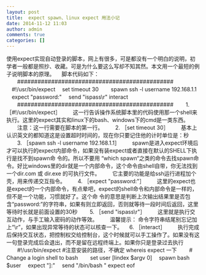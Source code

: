```yaml
---
layout: post
title:  expect spawn、linux expect 用法小记
date: 2014-11-12 11:03
author: admin
comments: true
categories: []
---
```

使用expect实现自动登录的脚本，网上有很多，可是都没有一个明白的说明，初学者一般都是照抄、收藏。可是为什么要这么写却不知其然。本文用一个最短的例子说明脚本的原理。
　脚本代码如下：
　　##############################################
　#!/usr/bin/expect
　set timeout 30
　　spawn ssh -l username 192.168.1.1
　expect "password:"
　send "ispass\r"
 interact 
　　##############################################
　　1. ［#!/usr/bin/expect］
　　这一行告诉操作系统脚本里的代码使用那一个shell来执行。这里的expect其实和linux下的bash、windows下的cmd是一类东西。
　　注意：这一行需要在脚本的第一行。
　　2. ［set timeout 30］
　　基本上认识英文的都知道这是设置超时时间的，现在你只要记住他的计时单位是：秒
　　3. ［spawn ssh -l username 192.168.1.1］
　　spawn是进入expect环境后才可以执行的expect内部命令，如果没有装expect或者直接在默认的SHELL下执行是找不到spawn命 令的。所以不要用 “which spawn“之类的命令去找spawn命令。好比windows里的dir就是一个内部命令，这个命令由shell自带，你无法找到一个dir.com 或 dir.exe 的可执行文件。
　　它主要的功能是给ssh运行进程加个壳，用来传递交互指令。
　　4. ［expect "password:"］
　　这里的expect也是expect的一个内部命令，有点晕吧，expect的shell命令和内部命令是一样的，但不是一个功能，习惯就好了。这个命 令的意思是判断上次输出结果里是否包含“password:”的字符串，如果有则立即返回，否则就等待一段时间后返回，这里等待时长就是前面设置的30秒
　　5. ［send "ispass\r"］
　　这里就是执行交互动作，与手工输入密码的动作等效。
　　温馨提示： 命令字符串结尾别忘记加上“\r”，如果出现异常等待的状态可以核查一下。
　6. ［interact］
　　执行完成后保持交互状态，把控制权交给控制台，这个时候就可以手工操作了。如果没有这一句登录完成后会退出，而不是留在远程终端上。如果你只是登录过去执行
　　#!/usr/bin/expect #注意安装的路径，不确定 whereis expect 一下
　　# Change a login shell to bash
　　set user [lindex $argv 0]
　spawn bash $user
　expect "]:"
　send "/bin/bash "
 expect eof
